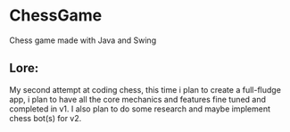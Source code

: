 # ChessGame
Chess game made with Java and Swing

## Lore:
My second attempt at coding chess, this time i plan to create a full-fludge app, i plan to have all the core mechanics and features fine tuned and completed in v1. I also plan to do some research and maybe implement chess bot(s) for v2.
